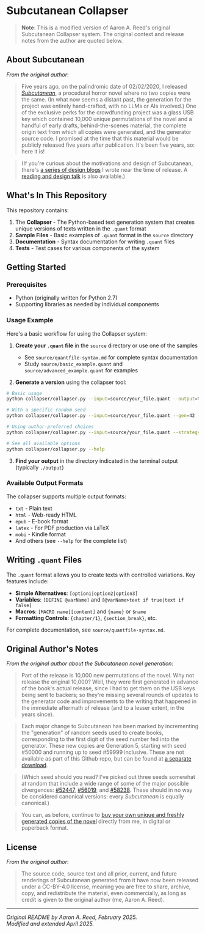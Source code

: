 # Subcutanean Collapser

> **Note**: This is a modified version of Aaron A. Reed's original Subcutanean Collapser system. The original context and release notes from the author are quoted below.

## About Subcutanean

*From the original author*:

> Five years ago, on the palindromic date of 02/02/2020, I released [*Subcutanean*](https://subcutanean.textories.com/), a procedural horror novel where no two copies were the same. (In what now seems a distant past, the generation for the project was entirely hand-crafted, with no LLMs or AIs involved.) One of the exclusive perks for the crowdfunding project was a glass USB key which contained 10,000 unique permutations of the novel and a handful of early drafts, behind-the-scenes material, the complete origin text from which all copies were generated, and the generator source code. I promised at the time that this material would be publicly released five years after publication. It's been five years, so: here it is!

> (If you're curious about the motivations and design of Subcutanean, there's [a series of design blogs](https://medium.com/@aareed/subcutanean-design-posts-e25d9c158cce) I wrote near the time of release. A [reading and design talk](https://stars.library.ucf.edu/elo2020/live/plenaries/4/#.XxG89sCQ6Yk.twitter) is also available.)

## What's In This Repository

This repository contains:

1. The **Collapser** - The Python-based text generation system that creates unique versions of texts written in the `.quant` format
2. **Sample Files** - Basic examples of `.quant` format in the `source` directory
3. **Documentation** - Syntax documentation for writing `.quant` files
4. **Tests** - Test cases for various components of the system

## Getting Started

### Prerequisites

- Python (originally written for Python 2.7)
- Supporting libraries as needed by individual components

### Usage Example

Here's a basic workflow for using the Collapser system:

1. **Create your `.quant` file** in the `source` directory or use one of the samples
   - See `source/quantfile-syntax.md` for complete syntax documentation
   - Study `source/basic_example.quant` and `source/advanced_example.quant` for examples

2. **Generate a version** using the collapser tool:

```bash
# Basic usage
python collapser/collapser.py --input=source/your_file.quant --output=txt

# With a specific random seed
python collapser/collapser.py --input=source/your_file.quant --gen=42 --output=txt

# Using author-preferred choices
python collapser/collapser.py --input=source/your_file.quant --strategy=author --output=txt

# See all available options
python collapser/collapser.py --help
```

3. **Find your output** in the directory indicated in the terminal output (typically `./output`)

### Available Output Formats

The collapser supports multiple output formats:
- `txt` - Plain text
- `html` - Web-ready HTML
- `epub` - E-book format
- `latex` - For PDF production via LaTeX
- `mobi` - Kindle format
- And others (see `--help` for the complete list)

## Writing `.quant` Files

The `.quant` format allows you to create texts with controlled variations. Key features include:

- **Simple Alternatives**: `[option1|option2|option3]`
- **Variables**: `[DEFINE @varName]` and `[@varName>text if true|text if false]`
- **Macros**: `[MACRO name][content]` and `{name}` or `$name`
- **Formatting Controls**: `{chapter/1}`, `{section_break}`, etc.

For complete documentation, see `source/quantfile-syntax.md`.

## Original Author's Notes

*From the original author about the Subcutanean novel generation*:

> Part of the release is 10,000 new permutations of the novel. Why not release the original 10,000? Well, they were first generated in advance of the book's actual release, since I had to get them on the USB keys being sent to backers; so they're missing several rounds of updates to the generator code and improvements to the writing that happened in the immediate aftermath of release (and to a lesser extent, in the years since).

> Each major change to Subcutanean has been marked by incrementing the "generation" of random seeds used to create books, corresponding to the first digit of the seed number fed into the generator. These new copies are Generation 5, starting with seed #50000 and running up to seed #59999 inclusive. These are not available as part of this Github repo, but can be found at [a separate download](https://subcutanean.textories.com/SubcutaneanArchive.zip). 

> (Which seed should you read? I've picked out three seeds somewhat at random that include a wide range of some of the major possible divergences: [#52447](https://subcutanean.textories.com/52447.html), [#56019](https://subcutanean.textories.com/56019.html), and [#58238](https://subcutanean.textories.com/58238.html). These should in no way be considered canonical versions: every *Subcutanean* is equally canonical.)

> You can, as before, continue to [buy your own unique and freshly generated copies of the novel](https://subcutanean.textories.com/) directly from me, in digital or paperback format.

## License

*From the original author*:

> The source code, source text and all prior, current, and future renderings of Subcutanean generated from it have now been released under a CC-BY-4.0 license, meaning you are free to share, archive, copy, and redistribute the material, even commercially, as long as credit is given to the original author (me, Aaron A. Reed).

---

*Original README by Aaron A. Reed, February 2025.  
Modified and extended April 2025.*
